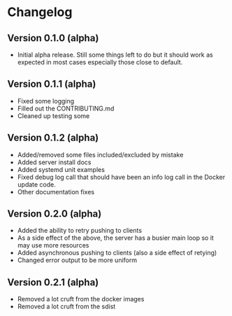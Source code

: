 # Changelog

## Version 0.1.0 (alpha)

- Initial alpha release. Still some things left to do but it should work as expected in most cases especially those close to default.

## Version 0.1.1 (alpha)

- Fixed some logging
- Filled out the CONTRIBUTING.md
- Cleaned up testing some

## Version 0.1.2 (alpha)
- Added/removed some files included/excluded by mistake
- Added server install docs
- Added systemd unit examples
- Fixed debug log call that should have been an info log call in the Docker update code.
- Other documentation fixes

## Version 0.2.0 (alpha)
- Added the ability to retry pushing to clients
- As a side effect of the above, the server has a busier main loop so it may use more resources
- Added asynchronous pushing to clients (also a side effect of retying)
- Changed error output to be more uniform

## Version 0.2.1 (alpha)
- Removed a lot cruft from the docker images
- Removed a lot cruft from the sdist
